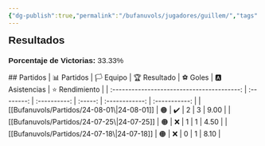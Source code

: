 ```yaml
---
{"dg-publish":true,"permalink":"/bufanuvols/jugadores/guillem/","tags":["estadisticas"],"noteIcon":""}
---
```



<span><span><strong style="font-size:1.5em; font-family:&quot;Poppins&quot;, sans-serif;">Resultados</strong></span></span><div style="width: 70%; margin: 0px auto;"><canvas height="0" width="0" style="display: block; box-sizing: border-box; height: 0px; width: 0px;"></canvas></div><p><span><div style="text-align: left; margin-top: 20px; font-family: 'Poppins', sans-serif; font-size: 1.1em;">
	<strong>Porcentaje de Victorias: </strong>
	<span>33.33%</span>
</div></span></p>
## Partidos
|                📊 Partidos                 | 🏳️ Equipo | 🏆 Resultado | ⚽ Goles | 🅰 Asistencias | ⭐ Rendimiento |
| :----------------------------------------: | :--------: | :----------: | :-----: | :------------: | :-----------: |
| [[Bufanuvols/Partidos/24-08-01\|24-08-01]] |     🟠     |      ✔️      |    2    |       3        |     9.00      |
| [[Bufanuvols/Partidos/24-07-25\|24-07-25]] |     🟠     |      ❌       |    1    |       1        |     4.50      |
|                [[Bufanuvols/Partidos/24-07-18\|24-07-18]]                |     🟠     |      ❌       |    0    |       1        |     8.10      |

